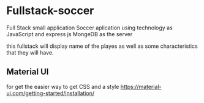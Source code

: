# Fullstack-soccer
Full Stack small application
Soccer aplication using technology as JavaScript and express js 
MongeDB as the server 

this fullstack will display name of the playes as well as some characteristics that they will have.
## Material UI 
for get the easier way to get CSS and a style
https://material-ui.com/getting-started/installation/
